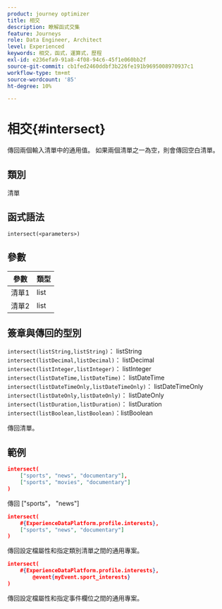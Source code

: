 ```yaml
---
product: journey optimizer
title: 相交
description: 瞭解函式交集
feature: Journeys
role: Data Engineer, Architect
level: Experienced
keywords: 相交，函式，運算式，歷程
exl-id: e236efa9-91a8-4f08-94c6-45f1e060bb2f
source-git-commit: cb1fed2460ddbf3b226fe191b9695008970937c1
workflow-type: tm+mt
source-wordcount: '85'
ht-degree: 10%

---
```


# 相交{#intersect}

傳回兩個輸入清單中的通用值。 如果兩個清單之一為空，則會傳回空白清單。

## 類別

清單

## 函式語法

`intersect(<parameters>)`

## 參數

| 參數 | 類型 |
|-----------|------------------|
| 清單1 | list |
| 清單2 | list |

## 簽章與傳回的型別

`intersect(listString,listString)`： listString
`intersect(listDecimal,listDecimal)`： listDecimal
`intersect(listInteger,listInteger)`： listInteger
`intersect(listDateTime,listDateTime)`： listDateTime
`intersect(listDateTimeOnly,listDateTimeOnly)`： listDateTimeOnly
`intersect(listDateOnly,listDateOnly)`： listDateOnly
`intersect(listDuration,listDuration)`： listDuration
`intersect(listBoolean,listBoolean)`：listBoolean

傳回清單。

## 範例

```json
intersect(
    ["sports", "news", "documentary"],
    ["sports", "movies", "documentary"]
)
```

傳回 [&quot;sports&quot;， &quot;news&quot;]

```json
intersect(
    #{ExperienceDataPlatform.profile.interests},
    ["sports", "news", "documentary"]
)
```

傳回設定檔屬性和指定類別清單之間的通用專案。

```json
intersect(
    #{ExperienceDataPlatform.profile.interests},
        @event{myEvent.sport_interests}
)
```

傳回設定檔屬性和指定事件欄位之間的通用專案。
